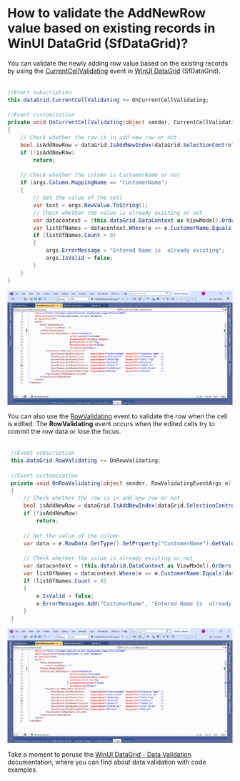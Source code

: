 # How to validate the AddNewRow value based on existing records in WinUI DataGrid (SfDataGrid)?

You can validate the newly adding row value based on the existing records by using the [CurrentCellValidating](https://help.syncfusion.com/cr/winui/Syncfusion.UI.Xaml.DataGrid.SfDataGrid.html#Syncfusion_UI_Xaml_DataGrid_SfDataGrid_CurrentCellValidating) event in [WinUI DataGrid](https://www.syncfusion.com/winui-controls/datagrid) (SfDataGrid).

 ```C#

 //Event subscription
 this.dataGrid.CurrentCellValidating += OnCurrentCellValidating;

 //Event customization
 private void OnCurrentCellValidating(object sender, CurrentCellValidatingEventArgs args)
 {
     // Check whether the row is in add new row or not
     bool isAddNewRow = dataGrid.IsAddNewIndex(dataGrid.SelectionController.CurrentCellManager.CurrentRowColumnIndex.RowIndex);
     if (!isAddNewRow)
         return;

     // Check whether the column is CustomerName or not
     if (args.Column.MappingName == "CustomerName")
     {
         // Get the value of the cell
         var text = args.NewValue.ToString();
         // Check whether the value is already existing or not
         var datacontext = (this.dataGrid.DataContext as ViewModel).Orders;
         var listOfNames = datacontext.Where(e => e.CustomerName.Equals(text)).ToList();
         if (listOfNames.Count > 0)
         {
             args.ErrorMessage = "Entered Name is  already existing";
             args.IsValid = false;
         }
     }
 }       

 ```

  ![Shows the currentcellvalidating in SfDataGrid](CurrentCellValidating.gif)

You can also use the [RowValidating](https://help.syncfusion.com/cr/winui/Syncfusion.UI.Xaml.DataGrid.SfDataGrid.html#Syncfusion_UI_Xaml_DataGrid_SfDataGrid_RowValidating) event to validate the row when the cell is edited. The **RowValidating** event occurs when the edited cells try to commit the row data or lose the focus. 

```C#

 //Event subscription
 this.dataGrid.RowValidating += OnRowValidating;

 //Event customization
 private void OnRowValidating(object sender, RowValidatingEventArgs e)
 {
     // Check whether the row is in add new row or not
     bool isAddNewRow = dataGrid.IsAddNewIndex(dataGrid.SelectionController.CurrentCellManager.CurrentRowColumnIndex.RowIndex);
     if (!isAddNewRow)
         return;

     // Get the value of the column
     var data = e.RowData.GetType().GetProperty("CustomerName").GetValue(e.RowData);

     // Check whether the value is already existing or not
     var datacontext = (this.dataGrid.DataContext as ViewModel).Orders;
     var listOfNames = datacontext.Where(e => e.CustomerName.Equals(data)).ToList();
     if (listOfNames.Count > 0)
     {                
         e.IsValid = false;
         e.ErrorMessages.Add("CustomerName", "Entered Name is  already existing");
     }
 }
 ```

 ![Shows the RowValidating in SfDataGrid](RowValidating.gif)

Take a moment to peruse the [WinUI DataGrid - Data Validation](https://help.syncfusion.com/winui/datagrid/data-validation) documentation, where you can find about data validation with code examples.
